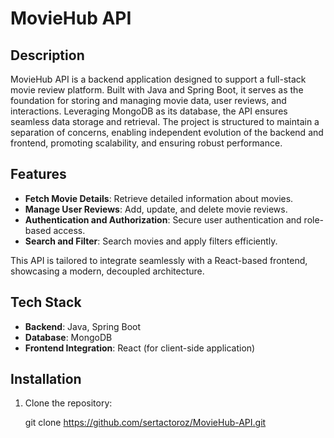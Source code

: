 # MovieHub API

## Description
MovieHub API is a backend application designed to support a full-stack movie review platform. Built with Java and Spring Boot, it serves as the foundation for storing and managing movie data, user reviews, and interactions. Leveraging MongoDB as its database, the API ensures seamless data storage and retrieval. The project is structured to maintain a separation of concerns, enabling independent evolution of the backend and frontend, promoting scalability, and ensuring robust performance.

## Features
- **Fetch Movie Details**: Retrieve detailed information about movies.
- **Manage User Reviews**: Add, update, and delete movie reviews.
- **Authentication and Authorization**: Secure user authentication and role-based access.
- **Search and Filter**: Search movies and apply filters efficiently.

This API is tailored to integrate seamlessly with a React-based frontend, showcasing a modern, decoupled architecture.

## Tech Stack
- **Backend**: Java, Spring Boot
- **Database**: MongoDB
- **Frontend Integration**: React (for client-side application)

## Installation
1. Clone the repository:
   
   git clone https://github.com/sertactoroz/MovieHub-API.git

